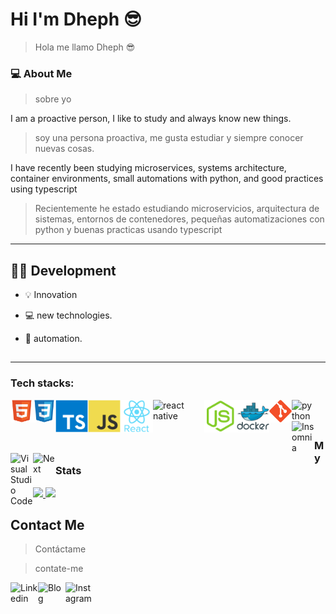 # Hi I'm Dheph 😎
> Hola me llamo Dheph 😎  

### 💻 About Me 
> sobre yo

I am a proactive person, I like to study and always know new things.

> soy una persona proactiva, me gusta estudiar y siempre conocer nuevas cosas.

I have recently been studying microservices, systems architecture, container environments, small automations with python, and good practices using typescript

> Recientemente he estado estudiando microservicios, arquitectura de sistemas, entornos de contenedores, pequeñas automatizaciones con python y buenas practicas usando typescript



----
##  👨‍💻 Development

- 💡 Innovation

- 💻 new technologies.

- 🦾 automation.

##
-----

### Tech stacks:

<img align="left" alt="html5" width="36px" src="https://raw.githubusercontent.com/devicons/devicon/9c6bfdb9783cdfe1018666ed76adcfd3eab6fad6/icons/html5/html5-original.svg" alt="html5" />

<img align="left" alt="css3" width="36px" src="https://raw.githubusercontent.com/devicons/devicon/9c6bfdb9783cdfe1018666ed76adcfd3eab6fad6/icons/css3/css3-original.svg" />

<img align="left" alt="typescript" width="52px" src="https://raw.githubusercontent.com/devicons/devicon/9c6bfdb9783cdfe1018666ed76adcfd3eab6fad6/icons/typescript/typescript-original.svg" />

<img align="left" alt="javascript" width="52px" src="https://raw.githubusercontent.com/devicons/devicon/9c6bfdb9783cdfe1018666ed76adcfd3eab6fad6/icons/javascript/javascript-original.svg" />

<img align="left" alt="react" width="52px" src="https://raw.githubusercontent.com/devicons/devicon/9c6bfdb9783cdfe1018666ed76adcfd3eab6fad6/icons/react/react-original-wordmark.svg" />

<img align="left" alt="react native" width="82px" src="https://www.pngkit.com/png/full/222-2224799_react-native-development-react-native-logo-png.png" />

<img align="left" alt="nodejs" width="52px" src="https://raw.githubusercontent.com/devicons/devicon/9c6bfdb9783cdfe1018666ed76adcfd3eab6fad6/icons/nodejs/nodejs-original.svg" />

<img align="left" alt="docker" width="52px" src="https://raw.githubusercontent.com/devicons/devicon/9c6bfdb9783cdfe1018666ed76adcfd3eab6fad6/icons/docker/docker-original-wordmark.svg" />

<img align="left" alt="Git" width="36px" src="https://raw.githubusercontent.com/devicons/devicon/9c6bfdb9783cdfe1018666ed76adcfd3eab6fad6/icons/git/git-original.svg" />

<img align="left" alt="python" width="36px" src="https://cdn.iconscout.com/icon/free/png-256/python-2752092-2284909.png" />

<img align="left" alt="Insomnia" width="36px" src="https://cdn.icon-icons.com/icons2/1381/PNG/512/insomnia_94603.png" />

<img align="left" alt="Visual Studio Code" width="36px" src="https://upload.wikimedia.org/wikipedia/commons/thumb/9/9a/Visual_Studio_Code_1.35_icon.svg/512px-Visual_Studio_Code_1.35_icon.svg.png" />

<img align="left" alt="Next" width="36px" src="https://i.pinimg.com/originals/c4/35/6c/c4356cd5454d06585e0a46066b555172.png" />


<br />
<br />

## 


### My Stats

<p>
<a href="https://github.com/Dheph">
  
  <img height="180em" src="https://github-readme-stats.vercel.app/api?username=Dheph&show_icons=true&theme=dark" />

  <img height="180em" src="https://github-readme-stats.vercel.app/api/top-langs/?username=Dheph&layout=compact&themes=dark)](https://github.com/anuraghazra/github-readme-stats" />
</a>
</p>

## Contact Me

> Contáctame

> contate-me

<p>

  <a href="https://www.linkedin.com/in/dhepherson-ribeiro-90b991184">
    <img align="left" alt="Linkedin" width="44px" src="https://www.flaticon.com/svg/static/icons/svg/174/174857.svg"/>
  </a>
  
   <a href="https://blog-dheph.vercel.app">
    <img align="left" alt="Blog" width="44px" src="https://avatars.githubusercontent.com/u/51960639?s=400&u=9d9e090e410648c4feacdc51ecfbfab6da50fb49&v=4"/>
  
  <a href="https://www.instagram.com/_dheph">
    <img align="left" alt="Instagram" width="44px" src="https://logodownload.org/wp-content/uploads/2017/04/instagram-logo-6.png"/>
  </a>
  
</p>
